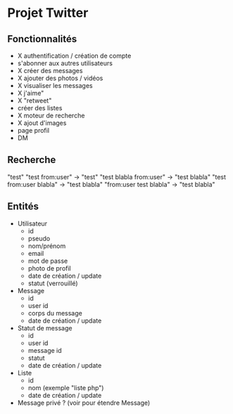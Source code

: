 # Projet Twitter

## Fonctionnalités

* X authentification / création de compte
* s'abonner aux autres utilisateurs
* X créer des messages
* X ajouter des photos / vidéos
* X visualiser les messages
* X j'aime"
* X "retweet"
* créer des listes
* X moteur de recherche
* X ajout d'images
* page profil
* DM

## Recherche

"test"
"test from:user" -> "test"
"test blabla from:user" -> "test blabla"
"test from:user blabla" -> "test blabla"
"from:user test blabla" -> "test blabla"

## Entités

* Utilisateur
    * id
    * pseudo
    * nom/prénom
    * email
    * mot de passe
    * photo de profil
    * date de création / update
    * statut (verrouillé)
* Message
    * id
    * user id
    * corps du message
    * date de création / update
* Statut de message
    * id
    * user id
    * message id
    * statut
    * date de création / update
* Liste
    * id
    * nom (exemple "liste php")
    * date de création / update
* Message privé ? (voir pour étendre Message)
